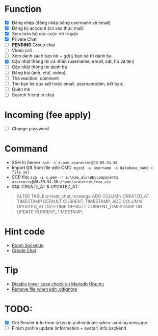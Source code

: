 # Function  
- [x] Đăng nhập (đăng nhập bằng username và email)
- [x] Đăng ký account (có xác thực mail)
- [x] Xem toàn bộ các cuộc trò truyện
- [x] Private Chat
- [ ] **PENDING** Group chat 
- [ ] Video call
- [ ] Xem danh sách bạn bè + gợi ý bạn bè từ danh bạ
- [x] Cập nhật thông tin cá nhân (username, email, sdt, ho  và tên)
- [ ] Cập nhật thông tin danh bạ
- [ ] Đăng bài (ảnh, chữ, video)
- [ ] Thả reaction, comment
- [ ] Tìm bạn bè qua sdt hoặc email, username(tìm, kết bạn)
- [ ] Quên mk
- [ ] Search friend in chat

# Incoming (fee apply)
 - [ ] Change password

# Command
- SSH to Server: `ssh -i x.pem azureuser@20.89.94.38`
- Import DB from file with CMD: `mysql -u username -p database_name < file.sql`
- SCP file: `scp -i x.pem -r E:\kma_alo\BE\components azureuser@20.89.94.38:/home/azureuser/kma_alo`
- SQL CREATE_AT & UPDATED_AT: 
> ALTER TABLE private_chat_message
  ADD COLUMN CREATED_AT TIMESTAMP DEFAULT CURRENT_TIMESTAMP,
  ADD COLUMN UPDATED_AT DATETIME DEFAULT CURRENT_TIMESTAMP ON UPDATE CURRENT_TIMESTAMP;
# Hint code
- [Room Socket.io](https://stackoverflow.com/questions/13143945/dynamic-namespaces-socket-io)
- [Create Chat](https://stackoverflow.com/questions/24100218/socket-io-send-packet-to-sender-only)

# Tip 
- [Disable lower case check on Mariadb Ubuntu](https://stackoverflow.com/questions/55025847/how-to-set-lower-case-table-names-1-on-ubuntu-18-04-mariadb-mysql-5-7)
- [Remove file when edit .gitignore](https://stackoverflow.com/questions/1139762/ignore-files-that-have-already-been-committed-to-a-git-repository)
# TODO:  
- [x] Get Sender info from token in authenticate when sending message
- [ ] Finish profile update (information + avatar) info backend
